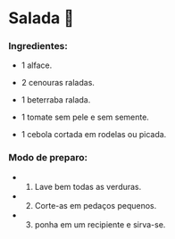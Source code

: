 
# Salada 🥗

### Ingredientes:

- 1 alface.

- 2 cenouras raladas.

- 1 beterraba ralada.

- 1 tomate sem pele e sem semente.

- 1 cebola cortada em rodelas ou picada.

### Modo de preparo:

- 1. Lave bem todas as verduras.
 
- 2. Corte-as em pedaços pequenos.

- 3. ponha em um recipiente e sirva-se.












